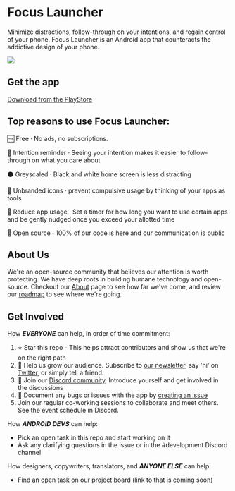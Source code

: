 # Focus Launcher
Minimize distractions, follow-through on your intentions, and regain control of your phone. Focus Launcher is an Android app that counteracts the addictive design of your phone.

![](https://imgur.com/a/vzpoMW6)

## Get the app
[Download from the PlayStore](https://play.google.com/store/apps/details?id=io.focuslauncher)

## Top reasons to use Focus Launcher:
🆓  Free · No ads, no subscriptions.

🧠  Intention reminder · Seeing your intention makes it easier to follow-through on what you care about

⚫  Greyscaled · Black and white home screen is less distracting

🧰  Unbranded icons · prevent compulsive usage by thinking of your apps as tools

🛑  Reduce app usage · Set a timer for how long you want to use certain apps and be gently nudged once you exceed your allotted time

👐  Open source · 100% of our code is here and our communication is public

## About Us
We're an open-source community that believes our attention is worth protecting. We have deep roots in building humane technology and open-source. Checkout our [About](https://www.focuslauncher.io/about) page to see how far we've come, and review  our [roadmap](https://github.com/focus-launcher/focus-launcher-android/wiki/Roadmap) to see where we're going.

## Get Involved
How ***EVERYONE*** can help, in order of time commitment:
1. ⭐  Star this repo - This helps attract contributors and show us that we're on the right path
2. 📣  Help us grow our audience. Subscribe to [our newsletter](https://www.focuslauncher.io/get-involved), say 'hi' on [Twitter](https://twitter.com/FocusLauncher), or simply tell a friend.
3. 💬  Join our [Discord community](https://discord.gg/GDdCXPnXug). Introduce yourself and get involved in the discussions
4. 📝  Document any bugs or issues with the app by [creating an issue](https://github.com/focus-launcher/focus-launcher-android/issues/new/choose)
5. Join our regular co-working sessions to collaborate and meet others. See the event schedule in Discord.

How ***ANDROID DEVS*** can help:
- Pick an open task in this repo and start working on it
- Ask any clarifying questions in the issue or in the #development Discord channel

How designers, copywriters, translators, and ***ANYONE ELSE*** can help:
- Find an open task on our project board (link to that is coming soon)


